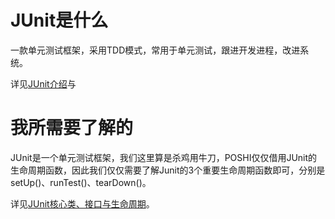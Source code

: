 # JUnit是什么

一款单元测试框架，采用TDD模式，常用于单元测试，跟进开发进程，改进系统。

详见[JUnit介绍][Junit-v]与

# 我所需要了解的

JUnit是一个单元测试框架，我们这里算是杀鸡用牛刀，POSHI仅仅借用JUnit的生命周期函数，因此我们仅仅需要了解Junit的3个重要生命周期函数即可，分别是setUp()、runTest()、tearDown()。

详见[JUnit核心类、接口与生命周期][learn-JUnit]。

[JUnit-v]:http://baike.sogou.com/v135517.htm?fromTitle=junit
[learn-JUnit]:https://www.ibm.com/developerworks/cn/java/j-lo-junit-intro/